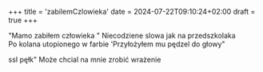 +++
title = 'zabilemCzlowieka'
date = 2024-07-22T09:10:24+02:00
draft = true
+++

"Mamo zabiłem człowieka "
Niecodziene slowa jak na przedszkolaka 		
Po kolana utopionego w farbie 
'Przyłożyłem mu pędzel do głowy"


ssI pęłk"
Może chcial na mnie zrobić wrażenie


